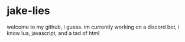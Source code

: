 # jake-lies
welcome to my github, i guess.
im currently working on a discord bot,
i know lua, javascript, and a tad of html
